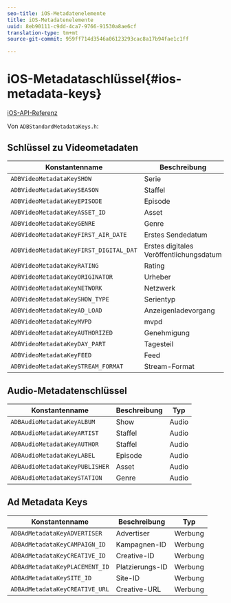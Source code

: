 ```yaml
---
seo-title: iOS-Metadatenelemente
title: iOS-Metadatenelemente
uuid: 8eb90111-c9dd-4ca7-9766-91530a8ae6cf
translation-type: tm+mt
source-git-commit: 959ff714d3546a06123293cac8a17b94fae1c1ff

---
```



# iOS-Metadataschlüssel{#ios-metadata-keys}

[iOS-API-Referenz](https://adobe-marketing-cloud.github.io/media-sdks/reference/ios/)

Von `ADBStandardMetadataKeys.h`:

## Schlüssel zu Videometadaten

| Konstantenname | Beschreibung | Typ |
|---|---|---|
| `ADBVideoMetadataKeySHOW` | Serie | Video |
| `ADBVideoMetadataKeySEASON` | Staffel | Video |
| `ADBVideoMetadataKeyEPISODE` | Episode | Video |
| `ADBVideoMetadataKeyASSET_ID` | Asset | Video |
| `ADBVideoMetadataKeyGENRE` | Genre | Video |
| `ADBVideoMetadataKeyFIRST_AIR_DATE` | Erstes Sendedatum | Video |
| `ADBVideoMetadataKeyFIRST_DIGITAL_DAT` | Erstes digitales Veröffentlichungsdatum | Video |
| `ADBVideoMetadataKeyRATING` | Rating | Video |
| `ADBVideoMetadataKeyORIGINATOR` | Urheber | Video |
| `ADBVideoMetadataKeyNETWORK` | Netzwerk | Video |
| `ADBVideoMetadataKeySHOW_TYPE` | Serientyp | Video |
| `ADBVideoMetadataKeyAD_LOAD` | Anzeigenladevorgang | Video |
| `ADBVideoMetadataKeyMVPD` | mvpd | Video |
| `ADBVideoMetadataKeyAUTHORIZED` | Genehmigung | Video |
| `ADBVideoMetadataKeyDAY_PART` | Tagesteil | Video |
| `ADBVideoMetadataKeyFEED` | Feed | Video |
| `ADBVideoMetadataKeySTREAM_FORMAT` | Stream-Format | Video |

## Audio-Metadatenschlüssel

| Konstantenname | Beschreibung | Typ |
|---|---|---|
| `ADBAudioMetadataKeyALBUM` | Show | Audio |
| `ADBAudioMetadataKeyARTIST` | Staffel | Audio |
| `ADBAudioMetadataKeyAUTHOR` | Staffel | Audio |
| `ADBAudioMetadataKeyLABEL` | Episode | Audio |
| `ADBAudioMetadataKeyPUBLISHER` | Asset | Audio |
| `ADBAudioMetadataKeySTATION` | Genre | Audio |

## Ad Metadata Keys

| Konstantenname | Beschreibung | Typ |
|---|---|---|
| `ADBAdMetadataKeyADVERTISER` | Advertiser | Werbung |
| `ADBAdMetadataKeyCAMPAIGN_ID` | Kampagnen-ID | Werbung |
| `ADBAdMetadataKeyCREATIVE_ID` | Creative-ID | Werbung |
| `ADBAdMetadataKeyPLACEMENT_ID` | Platzierungs-ID | Werbung |
| `ADBAdMetadataKeySITE_ID` | Site-ID | Werbung |
| `ADBAdMetadataKeyCREATIVE_URL` | Creative-URL | Werbung |

